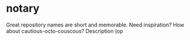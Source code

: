 # notary
Great repository names are short and memorable. Need inspiration? How about cautious-octo-couscous?  Description (op
